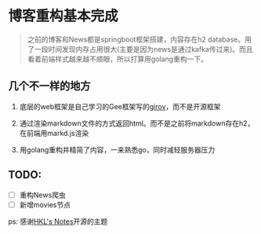 # 博客重构基本完成

> 之前的博客和News都是springboot框架搭建，内容存在h2 database。用了一段时间发现内存占用很大(主要是因为news是通过kafka传过来)。而且看着前端样式越来越不顺眼，所以打算用golang重构一下。

## 几个不一样的地方

1. 底层的web框架是自己学习的Gee框架写的[girov](https://github.com/kirovj/girov)，而不是开源框架

2. 通过渲染markdown文件的方式返回html。而不是之前将markdown存在h2，在前端用markd.js渲染

3. 用golang重构并精简了内容，一来熟悉go，同时减轻服务器压力

## TODO:

- [ ] 重构News爬虫
- [ ] 新增movies节点

ps: 感谢[HKL's Notes](https://vnf.cc/)开源的主题